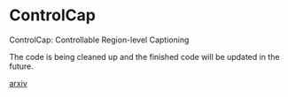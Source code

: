# ControlCap
ControlCap: Controllable Region-level Captioning

The code is being cleaned up and the finished code will be updated in the future.

[arxiv](https://arxiv.org/pdf/2401.17910.pdf)
